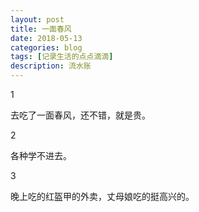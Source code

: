 ```yaml
---
layout: post
title: 一面春风
date: 2018-05-13
categories: blog
tags: [记录生活的点点滴滴]
description: 流水账
---
```


1 

去吃了一面春风，还不错，就是贵。

2

各种学不进去。

3

晚上吃的红盔甲的外卖，丈母娘吃的挺高兴的。





